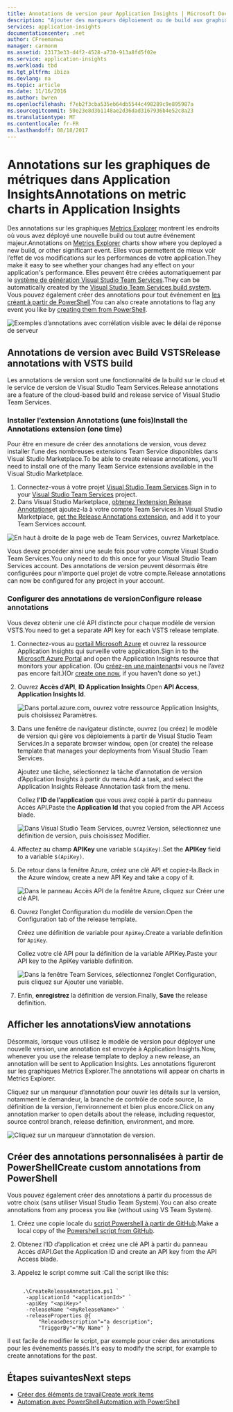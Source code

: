 ```yaml
---
title: Annotations de version pour Application Insights | Microsoft Docs
description: "Ajouter des marqueurs déploiement ou de build aux graphiques Metrics Explorer dans Application Insights."
services: application-insights
documentationcenter: .net
author: CFreemanwa
manager: carmonm
ms.assetid: 23173e33-d4f2-4528-a730-913a8fd5f02e
ms.service: application-insights
ms.workload: tbd
ms.tgt_pltfrm: ibiza
ms.devlang: na
ms.topic: article
ms.date: 11/16/2016
ms.author: bwren
ms.openlocfilehash: f7eb2f3cba535eb64db5544c498289c9e895987a
ms.sourcegitcommit: 50e23e8d3b1148ae2d36dad3167936b4e52c8a23
ms.translationtype: MT
ms.contentlocale: fr-FR
ms.lasthandoff: 08/18/2017
---
```

# <a name="annotations-on-metric-charts-in-application-insights"></a><span data-ttu-id="874e7-103">Annotations sur les graphiques de métriques dans Application Insights</span><span class="sxs-lookup"><span data-stu-id="874e7-103">Annotations on metric charts in Application Insights</span></span>
<span data-ttu-id="874e7-104">Des annotations sur les graphiques [Metrics Explorer](app-insights-metrics-explorer.md) montrent les endroits où vous avez déployé une nouvelle build ou tout autre événement majeur.</span><span class="sxs-lookup"><span data-stu-id="874e7-104">Annotations on [Metrics Explorer](app-insights-metrics-explorer.md) charts show where you deployed a new build, or other significant event.</span></span> <span data-ttu-id="874e7-105">Elles vous permettent de mieux voir l’effet de vos modifications sur les performances de votre application.</span><span class="sxs-lookup"><span data-stu-id="874e7-105">They make it easy to see whether your changes had any effect on your application's performance.</span></span> <span data-ttu-id="874e7-106">Elles peuvent être créées automatiquement par le [système de génération Visual Studio Team Services](https://www.visualstudio.com/en-us/get-started/build/build-your-app-vs).</span><span class="sxs-lookup"><span data-stu-id="874e7-106">They can be automatically created by the [Visual Studio Team Services build system](https://www.visualstudio.com/en-us/get-started/build/build-your-app-vs).</span></span> <span data-ttu-id="874e7-107">Vous pouvez également créer des annotations pour tout événement en [les créant à partir de PowerShell](#create-annotations-from-powershell).</span><span class="sxs-lookup"><span data-stu-id="874e7-107">You can also create annotations to flag any event you like by [creating them from PowerShell](#create-annotations-from-powershell).</span></span>

![Exemples d’annotations avec corrélation visible avec le délai de réponse de serveur](./media/app-insights-annotations/00.png)



## <a name="release-annotations-with-vsts-build"></a><span data-ttu-id="874e7-109">Annotations de version avec Build VSTS</span><span class="sxs-lookup"><span data-stu-id="874e7-109">Release annotations with VSTS build</span></span>

<span data-ttu-id="874e7-110">Les annotations de version sont une fonctionnalité de la build sur le cloud et le service de version de Visual Studio Team Services.</span><span class="sxs-lookup"><span data-stu-id="874e7-110">Release annotations are a feature of the cloud-based build and release service of Visual Studio Team Services.</span></span> 

### <a name="install-the-annotations-extension-one-time"></a><span data-ttu-id="874e7-111">Installer l’extension Annotations (une fois)</span><span class="sxs-lookup"><span data-stu-id="874e7-111">Install the Annotations extension (one time)</span></span>
<span data-ttu-id="874e7-112">Pour être en mesure de créer des annotations de version, vous devez installer l’une des nombreuses extensions Team Service disponibles dans Visual Studio Marketplace.</span><span class="sxs-lookup"><span data-stu-id="874e7-112">To be able to create release annotations, you'll need to install one of the many Team Service extensions available in the Visual Studio Marketplace.</span></span>

1. <span data-ttu-id="874e7-113">Connectez-vous à votre projet [Visual Studio Team Services](https://www.visualstudio.com/en-us/get-started/setup/sign-up-for-visual-studio-online).</span><span class="sxs-lookup"><span data-stu-id="874e7-113">Sign in to your [Visual Studio Team Services](https://www.visualstudio.com/en-us/get-started/setup/sign-up-for-visual-studio-online) project.</span></span>
2. <span data-ttu-id="874e7-114">Dans Visual Studio Marketplace, [obtenez l’extension Release Annotations](https://marketplace.visualstudio.com/items/ms-appinsights.appinsightsreleaseannotations)et ajoutez-la à votre compte Team Services.</span><span class="sxs-lookup"><span data-stu-id="874e7-114">In Visual Studio Marketplace, [get the Release Annotations extension](https://marketplace.visualstudio.com/items/ms-appinsights.appinsightsreleaseannotations), and add it to your Team Services account.</span></span>

![En haut à droite de la page web de Team Services, ouvrez Marketplace.](./media/app-insights-annotations/10.png)

<span data-ttu-id="874e7-117">Vous devez procéder ainsi une seule fois pour votre compte Visual Studio Team Services.</span><span class="sxs-lookup"><span data-stu-id="874e7-117">You only need to do this once for your Visual Studio Team Services account.</span></span> <span data-ttu-id="874e7-118">Des annotations de version peuvent désormais être configurées pour n’importe quel projet de votre compte.</span><span class="sxs-lookup"><span data-stu-id="874e7-118">Release annotations can now be configured for any project in your account.</span></span> 

### <a name="configure-release-annotations"></a><span data-ttu-id="874e7-119">Configurer des annotations de version</span><span class="sxs-lookup"><span data-stu-id="874e7-119">Configure release annotations</span></span>

<span data-ttu-id="874e7-120">Vous devez obtenir une clé API distincte pour chaque modèle de version VSTS.</span><span class="sxs-lookup"><span data-stu-id="874e7-120">You need to get a separate API key for each VSTS release template.</span></span>

1. <span data-ttu-id="874e7-121">Connectez-vous au [portail Microsoft Azure](https://portal.azure.com) et ouvrez la ressource Application Insights qui surveille votre application.</span><span class="sxs-lookup"><span data-stu-id="874e7-121">Sign in to the [Microsoft Azure Portal](https://portal.azure.com) and open the Application Insights resource that monitors your application.</span></span> <span data-ttu-id="874e7-122">(Ou [créez-en une maintenant](app-insights-overview.md)si vous ne l’avez pas encore fait.)</span><span class="sxs-lookup"><span data-stu-id="874e7-122">(Or [create one now](app-insights-overview.md), if you haven't done so yet.)</span></span>
2. <span data-ttu-id="874e7-123">Ouvrez **Accès d’API**, **ID Application Insights**.</span><span class="sxs-lookup"><span data-stu-id="874e7-123">Open **API Access**,  **Application Insights Id**.</span></span>
   
    ![Dans portal.azure.com, ouvrez votre ressource Application Insights, puis choisissez Paramètres.](./media/app-insights-annotations/20.png)

4. <span data-ttu-id="874e7-127">Dans une fenêtre de navigateur distincte, ouvrez (ou créez) le modèle de version qui gère vos déploiements à partir de Visual Studio Team Services.</span><span class="sxs-lookup"><span data-stu-id="874e7-127">In a separate browser window, open (or create) the release template that manages your deployments from Visual Studio Team Services.</span></span> 
   
    <span data-ttu-id="874e7-128">Ajoutez une tâche, sélectionnez la tâche d’annotation de version d’Application Insights à partir du menu.</span><span class="sxs-lookup"><span data-stu-id="874e7-128">Add a task, and select the Application Insights Release Annotation task from the menu.</span></span>
   
    <span data-ttu-id="874e7-129">Collez **l’ID de l’application** que vous avez copié à partir du panneau Accès API.</span><span class="sxs-lookup"><span data-stu-id="874e7-129">Paste the **Application Id** that you copied from the API Access blade.</span></span>
   
    ![Dans Visual Studio Team Services, ouvrez Version, sélectionnez une définition de version, puis choisissez Modifier.](./media/app-insights-annotations/30.png)
4. <span data-ttu-id="874e7-133">Affectez au champ **APIKey** une variable `$(ApiKey)`.</span><span class="sxs-lookup"><span data-stu-id="874e7-133">Set the **APIKey** field to a variable `$(ApiKey)`.</span></span>

5. <span data-ttu-id="874e7-134">De retour dans la fenêtre Azure, créez une clé API et copiez-la.</span><span class="sxs-lookup"><span data-stu-id="874e7-134">Back in the Azure window, create a new API Key and take a copy of it.</span></span>
   
    ![Dans le panneau Accès API de la fenêtre Azure, cliquez sur Créer une clé API.](./media/app-insights-annotations/40.png)

6. <span data-ttu-id="874e7-138">Ouvrez l’onglet Configuration du modèle de version.</span><span class="sxs-lookup"><span data-stu-id="874e7-138">Open the Configuration tab of the release template.</span></span>
   
    <span data-ttu-id="874e7-139">Créez une définition de variable pour `ApiKey`.</span><span class="sxs-lookup"><span data-stu-id="874e7-139">Create a variable definition for `ApiKey`.</span></span>
   
    <span data-ttu-id="874e7-140">Collez votre clé API pour la définition de la variable APIKey.</span><span class="sxs-lookup"><span data-stu-id="874e7-140">Paste your API key to the ApiKey variable definition.</span></span>
   
    ![Dans la fenêtre Team Services, sélectionnez l’onglet Configuration, puis cliquez sur Ajouter une variable.](./media/app-insights-annotations/50.png)
7. <span data-ttu-id="874e7-143">Enfin, **enregistrez** la définition de version.</span><span class="sxs-lookup"><span data-stu-id="874e7-143">Finally, **Save** the release definition.</span></span>


## <a name="view-annotations"></a><span data-ttu-id="874e7-144">Afficher les annotations</span><span class="sxs-lookup"><span data-stu-id="874e7-144">View annotations</span></span>
<span data-ttu-id="874e7-145">Désormais, lorsque vous utilisez le modèle de version pour déployer une nouvelle version, une annotation est envoyée à Application Insights.</span><span class="sxs-lookup"><span data-stu-id="874e7-145">Now, whenever you use the release template to deploy a new release, an annotation will be sent to Application Insights.</span></span> <span data-ttu-id="874e7-146">Les annotations figureront sur les graphiques Metrics Explorer.</span><span class="sxs-lookup"><span data-stu-id="874e7-146">The annotations will appear on charts in Metrics Explorer.</span></span>

<span data-ttu-id="874e7-147">Cliquez sur un marqueur d’annotation pour ouvrir les détails sur la version, notamment le demandeur, la branche de contrôle de code source, la définition de la version, l’environnement et bien plus encore.</span><span class="sxs-lookup"><span data-stu-id="874e7-147">Click on any annotation marker to open details about the release, including requestor, source control branch, release definition, environment, and more.</span></span>

![Cliquez sur un marqueur d’annotation de version.](./media/app-insights-annotations/60.png)

## <a name="create-custom-annotations-from-powershell"></a><span data-ttu-id="874e7-149">Créer des annotations personnalisées à partir de PowerShell</span><span class="sxs-lookup"><span data-stu-id="874e7-149">Create custom annotations from PowerShell</span></span>
<span data-ttu-id="874e7-150">Vous pouvez également créer des annotations à partir du processus de votre choix (sans utiliser Visual Studio Team System).</span><span class="sxs-lookup"><span data-stu-id="874e7-150">You can also create annotations from any process you like (without using VS Team System).</span></span> 


1. <span data-ttu-id="874e7-151">Créez une copie locale du [script Powershell à partir de GitHub](https://github.com/Microsoft/ApplicationInsights-Home/blob/master/API/CreateReleaseAnnotation.ps1).</span><span class="sxs-lookup"><span data-stu-id="874e7-151">Make a local copy of the [Powershell script from GitHub](https://github.com/Microsoft/ApplicationInsights-Home/blob/master/API/CreateReleaseAnnotation.ps1).</span></span>

2. <span data-ttu-id="874e7-152">Obtenez l’ID d’application et créez une clé API à partir du panneau Accès d’API.</span><span class="sxs-lookup"><span data-stu-id="874e7-152">Get the Application ID and create an API key from the API Access blade.</span></span>

3. <span data-ttu-id="874e7-153">Appelez le script comme suit :</span><span class="sxs-lookup"><span data-stu-id="874e7-153">Call the script like this:</span></span>

```PS

     .\CreateReleaseAnnotation.ps1 `
      -applicationId "<applicationId>" `
      -apiKey "<apiKey>" `
      -releaseName "<myReleaseName>" `
      -releaseProperties @{
          "ReleaseDescription"="a description";
          "TriggerBy"="My Name" }
```

<span data-ttu-id="874e7-154">Il est facile de modifier le script, par exemple pour créer des annotations pour les événements passés.</span><span class="sxs-lookup"><span data-stu-id="874e7-154">It's easy to modify the script, for example to create annotations for the past.</span></span>

## <a name="next-steps"></a><span data-ttu-id="874e7-155">Étapes suivantes</span><span class="sxs-lookup"><span data-stu-id="874e7-155">Next steps</span></span>

* [<span data-ttu-id="874e7-156">Créer des éléments de travail</span><span class="sxs-lookup"><span data-stu-id="874e7-156">Create work items</span></span>](app-insights-diagnostic-search.md#create-work-item)
* [<span data-ttu-id="874e7-157">Automation avec PowerShell</span><span class="sxs-lookup"><span data-stu-id="874e7-157">Automation with PowerShell</span></span>](app-insights-powershell.md)
